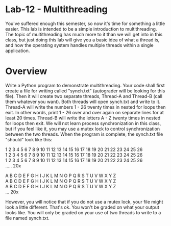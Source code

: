 # Lab-12 - Multithreading
You've suffered enough this semester, so now it's time for something a little easier. This lab is intended to be a simple introduction to multithreading. The topic of multithreading has much more to it than we will get into in this class, but just doing this lab will give you a basic idea of what a thread is, and how the operating system handles multiple threads within a single application.

# Overview
Write a Python program to demonstrate multithreading.  Your code shall first create a file for writing called "synch.txt" (autograder will be looking for this file).  Then it will create two separate threads, Thread-A and Thread-B (call them whatever you want).  Both threads will open synch.txt and write to it. Thread-A will write the numbers 1 - 26 twenty times in nested for loops then exit. In other words, print 1 - 26 over and over again on separate lines for at least 20 times. Thread-B will write the letters A - Z twenty times in nested for loops then exit.  We will not learn process synchronization in this class, but if you feel like it, you may use a mutex lock to control synchronization between the two threads.  When the program is complete, the synch.txt file "should" look like this:
 

1 2 3 4 5 6 7 8 9 10 11 12 13 14 15 16 17 18 19 20 21 22 23 24 25 26   
1 2 3 4 5 6 7 8 9 10 11 12 13 14 15 16 17 18 19 20 21 22 23 24 25 26   
1 2 3 4 5 6 7 8 9 10 11 12 13 14 15 16 17 18 19 20 21 22 23 24 25 26   
..... 20x   
   
A B C D E F G H I J K L M N O P Q R S T U V W X Y Z   
A B C D E F G H I J K L M N O P Q R S T U V W X Y Z   
A B C D E F G H I J K L M N O P Q R S T U V W X Y Z   
... 20x   
   
However, you will notice that if you do not use a mutex lock, your file might look a little different.  That's ok.  You won't be graded on what your output looks like.  You will only be graded on your use of two threads to write to a file named synch.txt.
